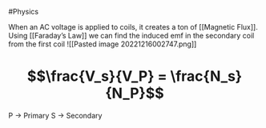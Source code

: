 #Physics 

When an AC voltage is applied to coils, it creates a ton of [[Magnetic Flux]]. Using [[Faraday’s Law]] we can find the induced emf in the secondary coil from the first coil
![[Pasted image 20221216002747.png]]
# $$\frac{V_s}{V_P} = \frac{N_s}{N_P}$$
P → Primary
S → Secondary